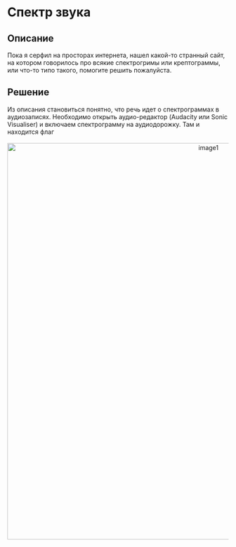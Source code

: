 <h1>Спектр звука</h1>

<h2>Описание</h2>
Пока я серфил на просторах интернета, нашел какой-то странный сайт, на котором говорилось про всякие спектрогримы или крептограммы, или что-то типо такого, помогите решить пожалуйста.<br>

<h2>Решение</h2>
Из описания становиться понятно, что речь идет о спектрограммах в аудиозаписях. Необходимо открыть аудио-редактор (Audacity или Sonic Visualiser) и включаем спектрограмму на аудиодорожку. Там и находится флаг<br><br>

<div align="center"><img width="900px" alt="image1" src="https://github.com/QwarkDev/LyceumCTF_2024/assets/160727310/a3f5c4ab-63da-4dae-b431-1cd9ce8a8b23"></div>
